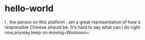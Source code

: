 # hello-world
I , the person on this platform , am a great representation of how a responsible Chinese should be.
It's hard to say what can I do right now,anyway,keep on moving~Woooooo~
